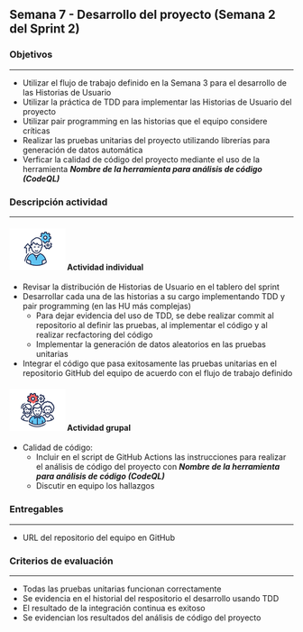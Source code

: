 
## Semana 7 - Desarrollo del proyecto (Semana 2 del Sprint 2)

### Objetivos

---
* Utilizar el flujo de trabajo definido en la Semana 3 para el desarrollo de las Historias de Usuario
* Utilizar la práctica de TDD para implementar las Historias de Usuario del proyecto
* Utilizar pair programming en las historias que el equipo considere críticas
* Realizar las pruebas unitarias del proyecto utilizando librerías para generación de datos automática
* Verficar la calidad de código del proyecto mediante el uso de la herramienta **_Nombre de la herramienta para análisis de código (CodeQL)_**


### Descripción actividad

---
#### ![](./../../assets/images/individuo.png) Actividad individual

* Revisar la distribución de Historias de Usuario en el tablero del sprint
* Desarrollar cada una de las historias a su cargo implementando TDD y pair programming (en las HU más complejas)
  * Para dejar evidencia del uso de TDD, se debe realizar commit al repositorio al definir las pruebas, al implementar el código y al realizar recfactoring del código 
  * Implementar la generación de datos aleatorios en las pruebas unitarias
* Integrar el código que pasa exitosamente las pruebas unitarias en el repositorio GitHub del equipo de acuerdo con el flujo de trabajo definido

#### ![](./../../assets/images/grupo.png) Actividad grupal

* Calidad de código:
  * Incluir en el script de GitHub Actions las instrucciones para realizar el análisis de código del proyecto con **_Nombre de la herramienta para análisis de código (CodeQL)_**
  * Discutir en equipo los hallazgos
  
### Entregables

---
* URL del repositorio del equipo en GitHub


### Criterios de evaluación

---
* Todas las pruebas unitarias funcionan correctamente
* Se evidencia en el historial del respositorio el desarrollo usando TDD
* El resultado de la integración continua es exitoso
* Se evidencian los resultados del análisis de código del proyecto
